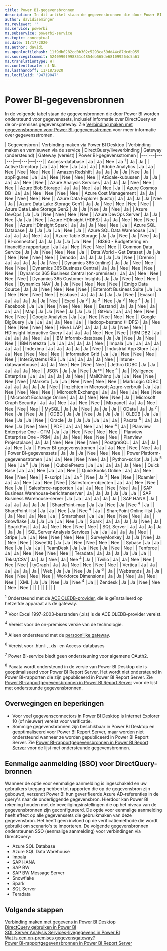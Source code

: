 ```yaml
---
title: Power BI-gegevensbronnen
description: In dit artikel staan de gegevensbronnen die door Power BI worden ondersteund, inclusief informatie over DirectQuery en de on-premises gegevensgateway.
author: davidiseminger
ms.reviewer: ''
ms.service: powerbi
ms.subservice: powerbi-service
ms.topic: conceptual
ms.date: 11/17/2020
ms.author: davidi
ms.openlocfilehash: 11f9db0282cd0b302c5293ca59dd44c87dcdb955
ms.sourcegitcommit: 5240990f998851c4854eb565de681099264c5a61
ms.translationtype: HT
ms.contentlocale: nl-NL
ms.lasthandoff: 11/18/2020
ms.locfileid: "94719047"
---
```

# <a name="power-bi-data-sources"></a>Power BI-gegevensbronnen

In de volgende tabel staan de gegevensbronnen die door Power BI worden ondersteund voor gegevenssets, inclusief informatie over DirectQuery en de on-premises gegevensgateway. Zie [Verbinding maken met gegevensbronnen voor Power BI-gegevensstromen](../transform-model/dataflows/dataflows-configure-consume.md) voor meer informatie over gegevensstromen.

| Gegevensbron | Verbinding maken via Power BI Desktop | Verbinding maken en vernieuwen via de service | DirectQuery/liveverbinding | Gateway (ondersteund) | Gateway (vereist) | Power BI-gegevensstromen |
|---|---|---|---|---|---|---|---|
| Access-database | Ja | Ja | Nee | Ja <sup>1</sup> | Ja | Ja |
| Active Directory | Ja | Ja | Nee | Ja | Ja | Ja |
| Adobe Analytics | Ja | Ja | Nee | Nee | Nee | Nee |
| Amazon Redshift | Ja | Ja | Ja | Ja | Nee | Ja |
| appFigures | Ja | Ja | Nee | Nee | Nee | Nee |
| AtScale-kubussen | Ja | Ja | Ja | Ja | Nee | Nee |
| Azure Analysis Services | Ja | Ja | Ja | Nee | Nee | Nee |
| Azure Blob Storage | Ja | Ja | Nee | Ja | Nee | Ja |
| Azure Cosmos DB | Ja | Ja | Nee | Nee | Nee | Nee |
| Azure Cost Management | Ja | Ja | Nee | Nee | Nee | Nee |
| Azure Data Explorer (kusto) | Ja | Ja | Ja | Ja | Nee | Ja |
| Azure Data Lake Storage Gen1 | Ja | Ja | Nee | Nee | Nee | Nee |
| Azure Data Lake Storage Gen2 | Ja | Ja | Nee | Ja | Nee | Ja |
| Azure DevOps | Ja | Ja | Nee | Nee | Nee | Nee |
| Azure DevOps Server | Ja | Ja | Nee | Ja | Ja | Nee |
| Azure HDInsight (HDFS) | Ja | Ja | Nee | Nee | Nee | Nee |
| Azure HDInsight Spark | Ja | Ja | Ja | Nee | Nee | Ja |
| Azure SQL Database | Ja | Ja | Ja | Ja | Nee | Ja |
| Azure SQL Data Warehouse | Ja | Ja | Ja | Ja | Nee | Ja |
| Azure Table Storage | Ja | Ja | Nee | Ja | Nee | Ja |
| BI-connector | Ja | Ja | Ja | Ja | Ja | Nee |
| BI360 - Budgettering en financiële rapportage | Ja | Ja | Nee | Nee | Nee | Nee |
| Common Data Service | Ja | Ja | Nee | Nee | Nee | Ja |
| Data.World - Get Dataset | Ja | Ja | Nee | Nee | Nee | Nee |
| Denodo | Ja | Ja | Ja | Ja | Ja | Nee |
| Dremio | Ja | Ja | Ja | Ja | Ja | Nee |
| Dynamics 365 (online) | Ja | Ja | Nee | Nee | Nee | Nee |
| Dynamics 365 Business Central | Ja | Ja | Nee | Nee | Nee | Nee |
| Dynamics 365 Business Central (on-premises) | Ja | Ja | Nee | Nee | Nee | Nee |
| Dynamics 365 Customer Insights | Ja | Ja | Nee | Nee | Nee | Nee |
| Dynamics NAV | Ja | Ja | Nee | Nee | Nee | Nee |
| Emigo Data Source | Ja | Ja | Nee | Nee | Nee | Nee |
| Entersoft Business Suite | Ja | Ja | Nee | Nee | Nee | Nee |
| Essbase | Ja | Ja | Ja | Ja | Ja | Nee |
| Exasol | Ja | Ja | Ja | Ja | Ja | Nee |
| Excel | Ja <sup>3</sup> | Ja <sup>3</sup> | Nee | Ja <sup>3</sup> | Nee <sup>4</sup> | Ja |
| Facebook | Ja | Ja | Nee | Nee | Nee | Nee |
| Bestand | Ja | Ja | Nee | Ja | Ja | Ja |
| Map | Ja | Ja | Nee | Ja | Ja | Ja |
| GitHub | Ja | Ja | Nee | Nee | Nee | Nee |
| Google Analytics | Ja | Ja | Nee | Nee | Nee | Nee |
| Google BigQuery | Ja | Ja | Ja | Ja | Nee | Ja |
| Hadoop-bestand (HDFS) | Ja | Nee | Nee | Nee | Nee | Nee |
| Hive LLAP | Ja | Ja | Ja | Ja | Nee | Nee |
| HDInsight Interactive Query | Ja | Ja | Ja | Nee | Nee | Nee |
| IBM DB2 | Ja | Ja | Ja | Ja | Nee | Ja |
| IBM Informix-database | Ja | Ja | Nee | Ja | Nee | Nee |
| IBM Netezza | Ja | Ja | Ja | Ja | Ja | Nee |
| Impala | Ja | Ja | Ja | Ja | Ja | Ja |
| Indexima | Ja | Ja | Ja | Ja | Ja | Nee |
| Industrial App Store | Ja | Ja | Nee | Nee | Nee | Nee |
| Information Grid | Ja | Ja | Nee | Nee | Nee | Nee |
| InterSystems IRIS | Ja | Ja | Ja | Ja | Ja | Nee |
| Intune-datawarehouse | Ja | Ja | Nee | Nee | Nee | Nee |
| Jethro ODBC | Ja | Ja | Ja | Ja | Ja | Nee |
| JSON | Ja | Ja | Nee | Ja** | Nee <sup>4</sup> | Ja |
| Kyligence Enterprise | Ja | Ja | Ja | Ja | Ja | Nee |
| MailChimp | Ja | Ja | Nee | Nee | Nee | Nee |
| Marketo | Ja | Ja | Nee | Nee | Nee | Nee |
| MarkLogic ODBC | Ja | Ja | Ja | Ja | Ja | Nee |
| Inzichten in Microsoft Azure-verbruik | Ja | Ja | Nee | Nee | Nee | Nee |
| Microsoft Exchange | Ja | Ja | Nee | Ja | Nee | Nee |
| Microsoft Exchange Online | Ja | Ja | Nee | Nee | Nee | Ja |
| Microsoft Graph Security | Ja | Ja | Nee | Ja | Nee | Nee |
| Mixpanel | Ja | Ja | Nee | Nee | Nee | Nee |
| MySQL | Ja | Ja | Nee | Ja | Ja | Ja |
| OData | Ja | Ja <sup>7</sup> | Nee | Ja | Nee | Ja |
| ODBC | Ja | Ja | Nee | Ja | Ja | Ja |
| OLEDB | Ja | Ja | Nee | Ja | Ja | Nee |
| Oracle | Ja | Ja | Ja | Ja | Ja | Ja |
| Paxata <sup>8</sup> | Ja | Ja | Nee | Ja | Nee | Nee |
| PDF | Ja | Ja | Nee | Ja | Nee <sup>4</sup> | Ja |
| Planview Enterprise One - CTM | Ja | Ja | Nee | Nee | Nee | Nee |
| Planview Enterprise One - PRM | Ja | Ja | Nee | Nee | Nee | Nee |
| Planview Projectplace | Ja | Ja | Nee | Nee | Nee | Nee |
| PostgreSQL | Ja | Ja | Ja | Ja | Nee | Ja |
| Power BI-gegevensstromen | Ja | Ja | Nee | Nee | Nee | Ja |
| Power BI-gegevenssets | Ja | Ja | Ja | Nee | Nee | Nee |
| Power Platform-gegevensstromen | Ja | Ja | Nee | Nee | Nee | Ja |
| Python-script | Ja | Ja <sup>5</sup> | Nee | Ja <sup>5</sup> | Ja | Nee |
| QubolePresto | Ja | Ja | Ja | Ja | Ja | Nee |
| Quick Base | Ja | Ja | Nee | Ja | Ja | Nee |
| QuickBooks Online | Ja | Ja | Nee | Nee | Nee | Nee |
| R-script | Ja | Ja <sup>5</sup> | Nee | Ja <sup>5</sup> | Nee | Nee |
| Roamler | Ja | Ja | Nee | Ja | Nee | Nee |
| Salesforce-objecten | Ja | Ja | Nee | Nee | Nee | Ja |
| Salesforce-rapporten | Ja | Ja | Nee | Nee | Nee | Ja |
| SAP Business Warehouse-berichtenserver | Ja | Ja | Ja | Ja | Ja | Ja |
| SAP Business Warehouse-server | Ja | Ja | Ja | Ja | Ja | Ja |
| SAP HANA | Ja | Ja | Ja | Ja | Ja | Ja |
| SharePoint-map | Ja | Ja | Nee | Ja | Nee <sup>4</sup> | Ja |
| SharePoint-lijst | Ja | Ja | Nee | Ja | Nee <sup>4</sup> | Ja |
| SharePoint Online-lijst | Ja | Ja | Nee | Ja | Nee | Ja |
| Smartsheet | Ja | Ja | Nee | Nee | Nee | Ja |
| Snowflake | Ja | Ja | Ja | Ja | Nee | Ja |
| Spark | Ja | Ja | Ja | Ja | Nee | Ja |
| SparkPost | Ja | Ja | Nee | Nee | Nee | Nee |
| SQL Server | Ja | Ja | Ja | Ja | Ja | Ja |
| SQL Server Analysis Services | Ja | Ja | Ja | Ja | Ja | Nee |
| Stripe | Ja | Ja | Nee | Nee | Nee | Nee |
| SurveyMonkey | Ja | Ja | Nee | Ja | Nee | Nee |
| SweetIQ | Ja | Ja | Nee | Nee | Nee | Nee |
| Sybase | Ja | Ja | Nee | Ja | Ja | Ja |
| TeamDesk | Ja | Ja | Nee | Ja | Nee | Nee |
| Tenforce | Ja | Ja | Nee | Nee | Nee | Nee |
| Teradata | Ja | Ja | Ja | Ja | Ja | Ja |
| Tekst/CSV | Ja | Ja | Nee | Ja | Nee <sup>4</sup> | Ja |
| Twilio | Ja | Ja | Nee | Nee | Nee | Nee |
| tyGraph | Ja | Ja | Nee | Nee | Nee | Nee |
| Vertica | Ja | Ja | Ja | Ja | Ja | Ja |
| Web | Ja | Ja | Nee | Ja | Ja <sup>6</sup> | Ja |
| Webtrends | Ja | Ja | Nee | Nee | Nee | Nee |
| Workforce Dimensions | Ja | Ja | Nee | Ja | Nee | Nee |
| XML | Ja | Ja | Nee | Ja | Nee <sup>4</sup> | Ja |
| Zendesk | Ja | Ja | Nee | Nee | Nee | Nee |
| | | | | | | | |

<sup>1</sup> Ondersteund met de [ACE OLEDB-provider](https://www.microsoft.com/download/details.aspx?id=54920), die is geïnstalleerd op hetzelfde apparaat als de gateway.

<sup>3</sup> Voor Excel 1997-2003-bestanden (.xls) is de [ACE OLEDB-provider](https://www.microsoft.com/download/details.aspx?id=54920) vereist.

<sup>4</sup> Vereist voor de on-premises versie van de technologie.

<sup>5</sup> Alleen ondersteund met de [persoonlijke gateway](service-gateway-personal-mode.md).

<sup>6</sup> Vereist voor .html-, .xls- en Access-databases

<sup>7</sup> Power BI-service biedt geen ondersteuning voor algemene OAuth2.

<sup>8</sup> Paxata wordt ondersteund in de versie van Power BI Desktop die is geoptimaliseerd voor Power BI Report Server. Het wordt niet ondersteund in Power BI-rapporten die zijn gepubliceerd in Power BI Report Server. Zie [Power BI-rapportgegevensbronnen in Power BI Report Server](../report-server/data-sources.md) voor de lijst met ondersteunde gegevensbronnen.

## <a name="considerations-and-limitations"></a>Overwegingen en beperkingen

- Voor veel gegevensconnectors in Power BI Desktop is Internet Explorer 10 (of nieuwer) vereist voor verificatie. 
- Sommige gegevensbronnen zijn beschikbaar in Power BI Desktop en geoptimaliseerd voor Power BI Report Server, maar worden niet ondersteund wanneer ze worden gepubliceerd in Power BI Report Server. Zie [Power BI-rapportgegevensbronnen in Power BI Report Server](../report-server/data-sources.md) voor de lijst met ondersteunde gegevensbronnen.

## <a name="single-sign-on-sso-for-directquery-sources"></a>Eenmalige aanmelding (SSO) voor DirectQuery-bronnen

Wanneer de optie voor eenmalige aanmelding is ingeschakeld en uw gebruikers toegang hebben tot rapporten die op de gegevensbron zijn gebouwd, verzendt Power BI hun geverifieerde Azure AD-referenties in de query's naar de onderliggende gegevensbron. Hierdoor kan Power BI rekening houden met de beveiligingsinstellingen die op het niveau van de gegevensbronnen zijn geconfigureerd.
De optie voor eenmalige aanmelding heeft effect op alle gegevenssets die gebruikmaken van deze gegevensbron. Het heeft geen invloed op de verificatiemethode die wordt gebruikt om scenario's te importeren. De volgende gegevensbronnen ondersteunen SSO (eenmalige aanmelding) voor verbindingen via DirectQuery:

- Azure SQL Database
- Azure SQL Data Warehouse
- Impala
- SAP HANA
- SAP BW
- SAP BW Message Server
- Snowflake
- Spark
- SQL Server
- Teradata

## <a name="next-steps"></a>Volgende stappen

[Verbinding maken met gegevens in Power BI Desktop](desktop-quickstart-connect-to-data.md)  
[DirectQuery gebruiken in Power BI](desktop-directquery-about.md)  
[SQL Server Analysis Services-livegegevens in Power BI](sql-server-analysis-services-tabular-data.md)  
[Wat is een on-premises gegevensgateway?](service-gateway-onprem.md)  
[Power BI-rapportgegevensbronnen in Power BI Report Server](../report-server/data-sources.md)
